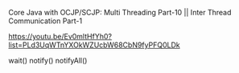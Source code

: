 Core Java with OCJP/SCJP: Multi Threading Part-10 || Inter Thread Communication Part-1

https://youtu.be/Ev0mltHfYh0?list=PLd3UqWTnYXOkWZUcbW68CbN9fyPFQ0LDk

wait()
notify()
notifyAll()